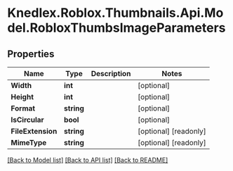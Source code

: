 # Knedlex.Roblox.Thumbnails.Api.Model.RobloxThumbsImageParameters

## Properties

Name | Type | Description | Notes
------------ | ------------- | ------------- | -------------
**Width** | **int** |  | [optional] 
**Height** | **int** |  | [optional] 
**Format** | **string** |  | [optional] 
**IsCircular** | **bool** |  | [optional] 
**FileExtension** | **string** |  | [optional] [readonly] 
**MimeType** | **string** |  | [optional] [readonly] 

[[Back to Model list]](../README.md#documentation-for-models) [[Back to API list]](../README.md#documentation-for-api-endpoints) [[Back to README]](../README.md)

